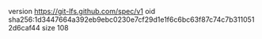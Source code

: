 version https://git-lfs.github.com/spec/v1
oid sha256:1d3447664a392eb9ebc0230e7cf29d1e1f6c6bc63f87c74c7b3110512d6caf44
size 108
